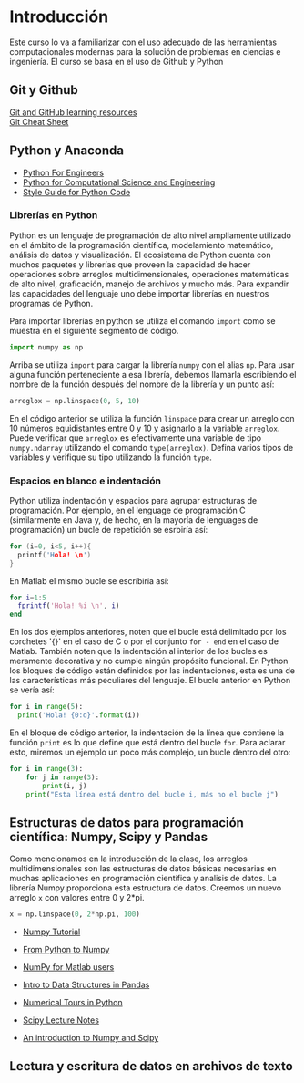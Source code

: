 # Introducción

Este curso lo va a familiarizar con el uso adecuado de las herramientas computacionales modernas para la solución de problemas en ciencias e ingeniería. El curso se basa en el uso de Github y Python 

## Git y Github

[Git and GitHub learning resources](https://help.github.com/articles/git-and-github-learning-resources/)  
[Git Cheat Sheet](https://education.github.com/git-cheat-sheet-education.pdf)

## Python y Anaconda

* [Python For Engineers](http://pythonforengineers.com/python-for-scientists-and-engineers/)  
* [Python for Computational Science and Engineering](https://www.southampton.ac.uk/~fangohr/training/python/pdfs/Python-for-Computational-Science-and-Engineering.pdf)  
* [Style Guide for Python Code](https://www.python.org/dev/peps/pep-0008/)  

### Librerías en Python

Python es un lenguaje de programación de alto nivel ampliamente utilizado en el ámbito de la programación científica, modelamiento matemático, análisis de datos y visualización. El ecosistema de Python cuenta con muchos paquetes y librerías que proveen la capacidad de hacer operaciones sobre arreglos multidimensionales, operaciones matemáticas de alto nivel, graficación, manejo de archivos y mucho más. Para expandir las capacidades del lenguaje uno debe importar librerías en nuestros programas de Python.  

Para importar librerías en python se utiliza el comando `import` como se muestra en el siguiente segmento de código.  

```python
import numpy as np
```  

Arriba se utiliza `import` para cargar la librería `numpy` con el alias `np`. Para usar alguna función perteneciente a esa librería, debemos llamarla escribiendo el nombre de la función después del nombre de la librería y un punto así:  

```python
arreglox = np.linspace(0, 5, 10)
```  

En el código anterior se utiliza la función `linspace` para crear un arreglo con 10 números equidistantes entre 0 y 10 y asignarlo a la variable `arreglox`. Puede verificar que `arreglox` es efectivamente una variable de tipo `numpy.ndarray` utilizando el comando `type(arreglox)`. Defina varios tipos de variables y verifique su tipo utilizando la función `type`.  

### Espacios en blanco e indentación

Python utiliza indentación y espacios  para agrupar estructuras de programación. Por ejemplo, en el lenguage de programación C (similarmente en Java y, de hecho, en la mayoría de lenguages de programación) un bucle de repetición se esrbiría así:  

```c
for (i=0, i<5, i++){
  printf('Hola! \n')
}
```

En Matlab el mismo bucle se escribiría así:   

```matlab
for i=1:5
  fprintf('Hola! %i \n', i)
end
```  

En los dos ejemplos anteriores, noten que el bucle está delimitado por los corchetes '{}' en el caso de C o por el conjunto ```for - end``` en el caso de Matlab. También noten que la indentación al interior de los bucles es meramente decorativa y no cumple ningún propósito funcional. En Python los bloques de código están definidos por las indentaciones, esta es una de las características más peculiares del lenguaje. El bucle anterior en Python se vería así:  

```python
for i in range(5):
  print('Hola! {0:d}'.format(i))
```  

En el bloque de código anterior, la indentación de la línea que contiene la función ```print``` es lo que define que está dentro del bucle ```for```. Para aclarar esto, miremos un ejemplo un poco más complejo, un bucle dentro del otro:  

```python
for i in range(3):
    for j in range(3):
        print(i, j)
    print("Esta línea está dentro del bucle i, más no el bucle j")
```  

## Estructuras de datos para programación científica: Numpy, Scipy y Pandas

Como mencionamos en la introducción de la clase, los arreglos multidimensionales son las estructuras de datos básicas necesarias en muchas aplicaciones en programación científica y analisis de datos. La librería Numpy proporciona esta estructura de datos. Creemos un nuevo arreglo ```x``` con valores entre 0 y 2\*pi.  

```python
x = np.linspace(0, 2*np.pi, 100)
```



* [Numpy Tutorial](https://www.python-course.eu/numpy.php)  

* [From Python to Numpy](http://www.labri.fr/perso/nrougier/from-python-to-numpy/)  

* [NumPy for Matlab users](https://docs.scipy.org/doc/numpy-1.15.0/user/numpy-for-matlab-users.html)  

* [Intro to Data Structures in Pandas](https://pandas.pydata.org/pandas-docs/stable/dsintro.html)  



* [Numerical Tours in Python](http://www.numerical-tours.com/python/)  
* [Scipy Lecture Notes](http://www.scipy-lectures.org/)  
* [An introduction to Numpy and Scipy](https://engineering.ucsb.edu/~shell/che210d/numpy.pdf)  

## Lectura y escritura de datos en archivos de texto